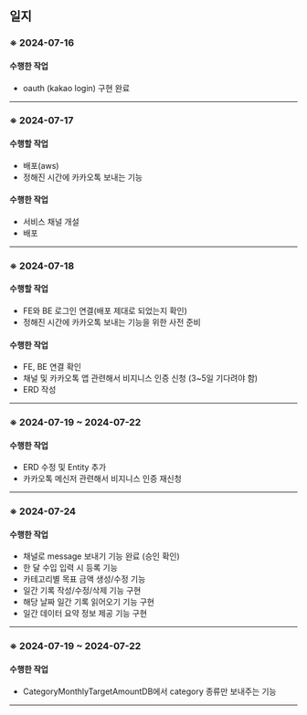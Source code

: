 <h2>일지</h2>

<h3>※ 2024-07-16 </h3>

<h4>수행한 작업</h4>
<ul>
  <li>oauth (kakao login) 구현 완료 </li>
</ul>
<hr>

<h3>※ 2024-07-17 </h3>

<h4>수행할 작업</h4>
<ul>
  <li>배포(aws) </li>
  <li>정해진 시간에 카카오톡 보내는 기능</li>
</ul>
<h4>수행한 작업</h4>
<ul>
  <li>서비스 채널 개설 </li>
  <li>배포</li>
</ul>

<hr>

<h3>※ 2024-07-18 </h3>

<h4>수행할 작업</h4>
<ul>
  <li>FE와 BE 로그인 연결(배포 제대로 되었는지 확인)</li>
  <li>정해진 시간에 카카오톡 보내는 기능을 위한 사전 준비</li>
</ul>
<h4>수행한 작업</h4>
<ul>
  <li>FE, BE 연결 확인 </li>
  <li>채널 및 카카오톡 앱 관련해서 비지니스 인증 신청 (3~5일 기다려야 함) </li>
  <li>ERD 작성</li>
</ul>

<hr>

<h3>※ 2024-07-19 ~ 2024-07-22 </h3>

<h4>수행한 작업</h4>
<ul>
  <li>ERD 수정 및 Entity 추가 </li>
  <li>카카오톡 메신저 관련해서 비지니스 인증 재신청  </li>
</ul>

<hr>

<h3>※ 2024-07-24</h3>

<h4>수행한 작업</h4>
<ul>
  <li>채널로 message 보내기 기능 완료 (승인 확인) </li>
  <li>한 달 수입 입력 시 등록 기능</li>
  <li>카테고리별 목표 금액 생성/수정 기능</li>
  <li>일간 기록 작성/수정/삭제 기능 구현</li>
  <li>해당 날짜 일간 기록 읽어오기 기능 구현</li>
  <li>일간 데이터 요약 정보 제공 기능 구현</li>
</ul>

<hr>

<h3>※ 2024-07-19 ~ 2024-07-22 </h3>

<h4>수행한 작업</h4>
<ul>
  <li>CategoryMonthlyTargetAmountDB에서 category 종류만 보내주는 기능</li>
</ul>

<hr>


